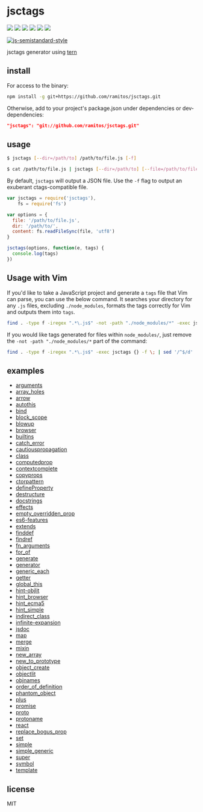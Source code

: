 # jsctags

[![](https://img.shields.io/travis/ramitos/jsctags.svg)](https://travis-ci.org/ramitos/jsctags) [![](https://img.shields.io/codeclimate/coverage/github/ramitos/jsctags.svg)](https://codeclimate.com/github/ramitos/jsctags/coverage) [![](https://img.shields.io/npm/v/jsctags.svg)](https://www.npmjs.com/package/jsctags) [![](https://img.shields.io/david/ramitos/jsctags.svg)](https://david-dm.org/ramitos/jsctags) [![](https://img.shields.io/codeclimate/github/ramitos/jsctags.svg)](https://codeclimate.com/github/ramitos/jsctags) [![](https://img.shields.io/npm/l/jsctags.svg)](https://www.npmjs.com/package/jsctags)

[![js-semistandard-style](https://cdn.rawgit.com/flet/semistandard/master/badge.svg)](https://github.com/Flet/semistandard)

jsctags generator using [tern](https://github.com/marijnh/tern)

## install

For access to the binary:

```sh
npm install -g git+https://github.com/ramitos/jsctags.git
```

Otherwise, add to your project's package.json under dependencies or
dev-dependencies:

```json
"jsctags": "git://github.com/ramitos/jsctags.git"
```

## usage

```sh
$ jsctags [--dir=/path/to] /path/to/file.js [-f]
```

```sh
$ cat /path/to/file.js | jsctags [--dir=/path/to] [--file=/path/to/file.js] [-f]
```

By default, `jsctags` will output a JSON file. Use the `-f` flag to output an exuberant ctags-compatible file.

```js
var jsctags = require('jsctags'),
    fs = require('fs')

var options = {
  file: '/path/to/file.js',
  dir: '/path/to/',
  content: fs.readFileSync(file, 'utf8')
}

jsctags(options, function(e, tags) {
  console.log(tags)
})
```

## Usage with Vim

If you'd like to take a JavaScript project and generate a `tags` file that Vim can parse, you can use the below command. It searches your directory for any `.js` files, excluding `./node_modules`, formats the tags correctly for Vim and outputs them into `tags`.

```bash
find . -type f -iregex ".*\.js$" -not -path "./node_modules/*" -exec jsctags {} -f \; | sed '/^$/d' | sort > tags
```

If you would like tags generated for files within `node_modules/`, just remove the `-not -path "./node_modules/*` part of the command:

```bash
find . -type f -iregex ".*\.js$" -exec jsctags {} -f \; | sed '/^$/d' | sort > tags
```

## examples

 * [arguments](examples/arguments.md)
 * [array_holes](examples/array_holes.md)
 * [arrow](examples/arrow.md)
 * [autothis](examples/autothis.md)
 * [bind](examples/bind.md)
 * [block_scope](examples/block_scope.md)
 * [blowup](examples/blowup.md)
 * [browser](examples/browser.md)
 * [builtins](examples/builtins.md)
 * [catch_error](examples/catch_error.md)
 * [cautiouspropagation](examples/cautiouspropagation.md)
 * [class](examples/class.md)
 * [computedprop](examples/computedprop.md)
 * [contextcomplete](examples/contextcomplete.md)
 * [copyprops](examples/copyprops.md)
 * [ctorpattern](examples/ctorpattern.md)
 * [defineProperty](examples/defineProperty.md)
 * [destructure](examples/destructure.md)
 * [docstrings](examples/docstrings.md)
 * [effects](examples/effects.md)
 * [empty_overridden_prop](examples/empty_overridden_prop.md)
 * [es6-features](examples/es6-features.md)
 * [extends](examples/extends.md)
 * [finddef](examples/finddef.md)
 * [findref](examples/findref.md)
 * [fn_arguments](examples/fn_arguments.md)
 * [for_of](examples/for_of.md)
 * [generate](examples/generate.sh)
 * [generator](examples/generator.md)
 * [generic_each](examples/generic_each.md)
 * [getter](examples/getter.md)
 * [global_this](examples/global_this.md)
 * [hint-objlit](examples/hint-objlit.md)
 * [hint_browser](examples/hint_browser.md)
 * [hint_ecma5](examples/hint_ecma5.md)
 * [hint_simple](examples/hint_simple.md)
 * [indirect_class](examples/indirect_class.md)
 * [infinite-expansion](examples/infinite-expansion.md)
 * [jsdoc](examples/jsdoc.md)
 * [map](examples/map.md)
 * [merge](examples/merge.md)
 * [mixin](examples/mixin.md)
 * [new_array](examples/new_array.md)
 * [new_to_prototype](examples/new_to_prototype.md)
 * [object_create](examples/object_create.md)
 * [objectlit](examples/objectlit.md)
 * [objnames](examples/objnames.md)
 * [order_of_definition](examples/order_of_definition.md)
 * [phantom_object](examples/phantom_object.md)
 * [plus](examples/plus.md)
 * [promise](examples/promise.md)
 * [proto](examples/proto.md)
 * [protoname](examples/protoname.md)
 * [react](examples/react.md)
 * [replace_bogus_prop](examples/replace_bogus_prop.md)
 * [set](examples/set.md)
 * [simple](examples/simple.md)
 * [simple_generic](examples/simple_generic.md)
 * [super](examples/super.md)
 * [symbol](examples/symbol.md)
 * [template](examples/template.md)

## license

MIT
